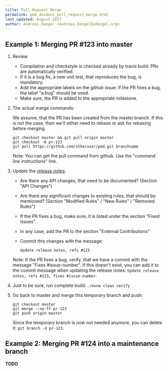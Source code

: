```yaml
---
title: Pull-Request Merge
permalink: pmd_devdocs_pull_request_merge.html
last_updated: August 2017
author: Andreas Dangel <andreas.dangel@adangel.org>
---
```


## Example 1: Merging PR #123 into master

1.  Review

    *   Compilation and checkstyle is checked already by travis build: PRs are automatically verified.
    *   If it is a bug fix, a new unit test, that reproduces the bug, is mandatory.
    *   Add the appropriate labels on the github issue: If the PR fixes a bug, the label "a:bug" should be used.
    *   Make sure, the PR is added to the appropriate milestone.

2.  The actual merge commands:

    We assume, that the PR has been created from the master branch. If this is not the case,
    then we'll either need to rebase or ask for rebasing before merging.

    ```
    git checkout master && git pull origin master
    git checkout -b pr-123
    git pull https://github.com/otheruser/pmd.git branchname
    ```

    Note: You can get the pull command from github. Use the "command line instructions" link.

3.  Update the [release notes](https://github.com/pmd/pmd/blob/master/docs/pages/release_notes.md):

    *   Are there any API changes, that need to be documented? (Section "API Changes")
    *   Are there any significant changes to existing rules, that should be mentioned?
        (Section "Modified Rules" / "New Rules" / "Removed Rules")
    *   If the PR fixes a bug, make sure, it is listed under the section "Fixed Issues".
    *   In any case, add the PR to the section "External Contributions"
    *   Commit this changes with the message:

            Update release notes, refs #123

    Note: If the PR fixes a bug, verify, that we have a commit with the message
    "Fixes #issue-number". If this doesn't exist, you can add it to the commit message when
    updating the release notes: `Update release notes, refs #123, fixes #issue-number`.

4.  Just to be sure, run complete build: `./mvnw clean verify`

5.  Go back to master and merge this temporary branch and push:

    ```
    git checkout master
    git merge --no-ff pr-123
    git push origin master
    ```

    Since the temporary branch is now not needed anymore, you can delete it:
    `git branch -d pr-123`.


## Example 2: Merging PR #124 into a maintenance branch

**TODO**
